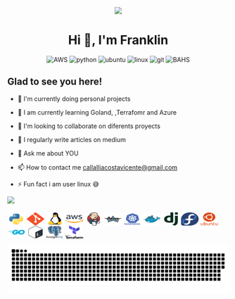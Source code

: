 <div align="center">
  
 
<a href="#"><img src="https://wc.wallpaperuse.com/wallp/14-141866_s.png"></a>

  
</div>


<h1 align="center">Hi 👋, I'm Franklin</h1>

<div align="center">

![AWS](https://img.shields.io/badge/Amazon_AWS-232F3E?style=for-the-badge&logo=amazon-aws&logoColor=white)
![python](https://img.shields.io/badge/Python-14354C?style=for-the-badge&logo=python&logoColor=whitee)
![ubuntu](https://img.shields.io/badge/Linux-FCC624?style=for-the-badge&logo=linux&logoColor=black)
![linux](https://img.shields.io/badge/Ubuntu-E95420?style=for-the-badge&logo=ubuntu&logoColor=white)
![git](https://img.shields.io/badge/GIT-E44C30?style=for-the-badge&logo=git&logoColor=white)
![BAHS](https://img.shields.io/badge/GNU%20Bash-4EAA25?style=for-the-badge&logo=GNU%20Bash&logoColor=white)

</div>

<h2>Glad to see you here!</h2>

- 🔭 I'm currently doing personal projects

- 🌱 I am currently learning Goland, ,Terrafomr and Azure

- 👯 I'm looking to collaborate on diferents proyects

- 📝 I regularly write articles on medium

- 💬 Ask me about YOU

- 📫 How to contact me callalliacostavicente@gmail.com

- ⚡ Fun fact i am user linux 😅

 <div>
   
 <div>
   

   <img height="200" src="https://github-readme-stats.vercel.app/api?username=18vf&theme=tokyonight&show_icons=true">
   
   
 </div>
   
</div>

<div style="display: inline_block"><br>
 
 <img align="center" alt="Python" height="30" width="40" src="https://raw.githubusercontent.com/devicons/devicon/master/icons/python/python-original.svg">
 <img align="center" alt="Git" height="30" width="40" src="https://raw.githubusercontent.com/devicons/devicon/master/icons/git/git-original.svg">
 <img align="center" alt="Git" height="30" width="40" src="https://raw.githubusercontent.com/devicons/devicon/master/icons/linux/linux-original.svg">
  <img align="center" alt="Git" height="30" width="40" src="https://raw.githubusercontent.com/devicons/devicon/master/icons/amazonwebservices/amazonwebservices-original-wordmark.svg" >
  <img align="center" alt="Git" height="30" width="40" src="https://raw.githubusercontent.com/devicons/devicon/master/icons/jenkins/jenkins-original.svg" >
  <img align="center" alt="Git" height="30" width="40" src="https://raw.githubusercontent.com/devicons/devicon/master/icons/groovy/groovy-original.svg" >
  <img align="center" alt="Git" height="30" width="40" src="https://raw.githubusercontent.com/devicons/devicon/master/icons/kubernetes/kubernetes-plain-wordmark.svg" >
  <img align="center" alt="Git" height="30" width="40" src="https://raw.githubusercontent.com/devicons/devicon/master/icons/docker/docker-original.svg" >
  <img align="center" alt="Git" height="30" width="40" src="https://raw.githubusercontent.com/devicons/devicon/master/icons/django/django-plain.svg" >
  <img align="center" alt="Git" height="30" width="40" src="https://raw.githubusercontent.com/devicons/devicon/1119b9f84c0290e0f0b38982099a2bd027a48bf1/icons/fedora/fedora-original.svg">
  <img align="center" alt="Git" height="30" width="40" src="https://raw.githubusercontent.com/devicons/devicon/1119b9f84c0290e0f0b38982099a2bd027a48bf1/icons/ubuntu/ubuntu-plain-wordmark.svg">
  <img align="center" alt="Git" height="30" width="40" src="https://raw.githubusercontent.com/devicons/devicon/1119b9f84c0290e0f0b38982099a2bd027a48bf1/icons/go/go-original-wordmark.svg">
  <img align="center" alt="Git" height="30" width="40" src="https://raw.githubusercontent.com/devicons/devicon/1119b9f84c0290e0f0b38982099a2bd027a48bf1/icons/bash/bash-original.svg">
  <img align="center" alt="Git" height="30" width="40" src="https://raw.githubusercontent.com/devicons/devicon/1119b9f84c0290e0f0b38982099a2bd027a48bf1/icons/postgresql/postgresql-original-wordmark.svg">
  <img align="center" alt="Git" height="30" width="40" src="https://raw.githubusercontent.com/devicons/devicon/1119b9f84c0290e0f0b38982099a2bd027a48bf1/icons/terraform/terraform-original-wordmark.svg">
  

</div>
  
<div> 
 

  <a href="https://github.com/18vf?tab=repositories"><img src="https://github.com/18vf/18vf/blob/output/github-contribution-grid-snake.svg"></a>

</div>
